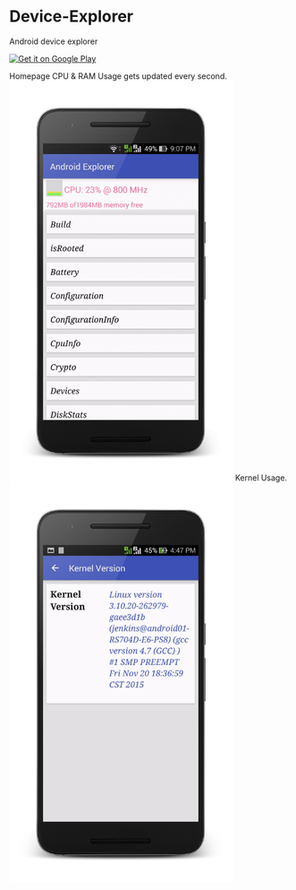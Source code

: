 # Device-Explorer

Android device explorer

<a href='https://play.google.com/store/apps/details?id=com.iamtrk.androidexplorer&hl=en&utm_source=global_co&utm_medium=prtnr&utm_content=Mar2515&utm_campaign=PartBadge&pcampaignid=MKT-Other-global-all-co-prtnr-py-PartBadge-Mar2515-1'><img alt='Get it on Google Play' src='https://developer.android.com/images/brand/en_app_rgb_wo_60.png'/></a>

Homepage CPU & RAM Usage gets updated every second.
<img src="https://raw.githubusercontent.com/iamtrk/Device-Explorer/master/screenshots/home.png" height="714" width="400">
Kernel Usage.
<img src="https://raw.githubusercontent.com/iamtrk/Device-Explorer/master/screenshots/kernel.png" height="714" width="400">
